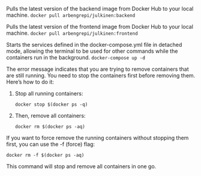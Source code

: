 Pulls the latest version of the backend image from Docker Hub to your local machine.
`docker pull arbengrepi/julkinen:backend`

Pulls the latest version of the frontend image from Docker Hub to your local machine.
`docker pull arbengrepi/julkinen:frontend`

Starts the services defined in the docker-compose.yml file in detached mode, allowing the terminal to be used for other commands while the containers run in the background.
`docker-compose up -d`

The error message indicates that you are trying to remove containers that are still running. You need to stop the containers first before removing them. Here’s how to do it:

1. Stop all running containers:

   `docker stop $(docker ps -q)`

2. Then, remove all containers:

   `docker rm $(docker ps -aq)`

If you want to force remove the running containers without stopping them first, you can use the -f (force) flag:

`docker rm -f $(docker ps -aq)`

This command will stop and remove all containers in one go.

